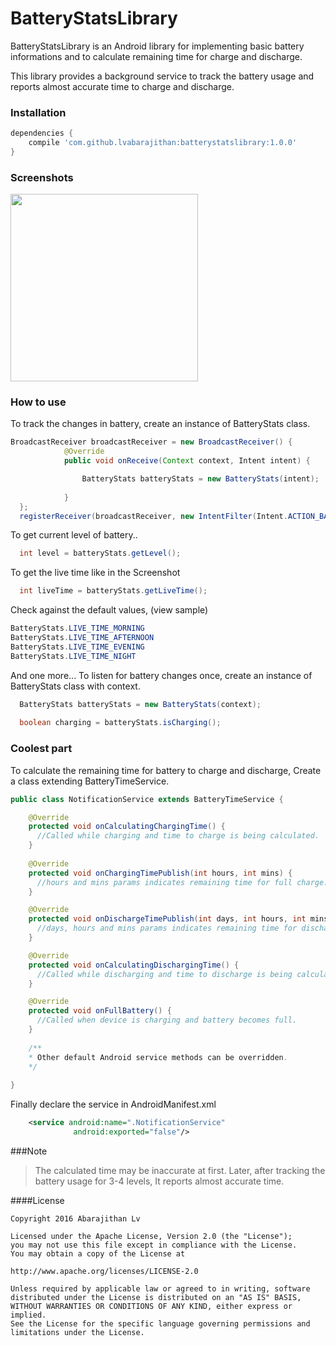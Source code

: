 # BatteryStatsLibrary
BatteryStatsLibrary is an Android library for implementing basic battery informations and to calculate remaining time for charge and discharge.

This library provides a background service to track the battery usage and reports almost accurate time to charge and discharge.

### Installation

```gradle
dependencies {
    compile 'com.github.lvabarajithan:batterystatslibrary:1.0.0'
}
```

### Screenshots
<img src="https://github.com/lvabarajithan/BatteryStatsLibrary/blob/master/sample.png" width="300">

### How to use

To track the changes in battery, create an instance of BatteryStats class.
```java
BroadcastReceiver broadcastReceiver = new BroadcastReceiver() {
            @Override
            public void onReceive(Context context, Intent intent) {

                BatteryStats batteryStats = new BatteryStats(intent);
                
            }
  };
  registerReceiver(broadcastReceiver, new IntentFilter(Intent.ACTION_BATTERY_CHANGED));
```
To get current level of battery..
```java
  int level = batteryStats.getLevel();
```

To get the live time like in the Screenshot
```java
  int liveTime = batteryStats.getLiveTime();
```
Check against the default values, (view sample)
```java
BatteryStats.LIVE_TIME_MORNING
BatteryStats.LIVE_TIME_AFTERNOON
BatteryStats.LIVE_TIME_EVENING
BatteryStats.LIVE_TIME_NIGHT
```
And one more...
To listen for battery changes once, create an instance of BatteryStats class with context.

```java
  BatteryStats batteryStats = new BatteryStats(context);
  
  boolean charging = batteryStats.isCharging();
```

### Coolest part
To calculate the remaining time for battery to charge and discharge, Create a class extending BatteryTimeService.
```java
public class NotificationService extends BatteryTimeService {

    @Override
    protected void onCalculatingChargingTime() {
      //Called while charging and time to charge is being calculated.
    }
    
    @Override
    protected void onChargingTimePublish(int hours, int mins) {
      //hours and mins params indicates remaining time for full charge.
    }

    @Override
    protected void onDischargeTimePublish(int days, int hours, int mins) {
      //days, hours and mins params indicates remaining time for discharge.
    }

    @Override
    protected void onCalculatingDischargingTime() {
      //Called while discharging and time to discharge is being calculated.
    }

    @Override
    protected void onFullBattery() {
      //Called when device is charging and battery becomes full.
    }
    
    /**
    * Other default Android service methods can be overridden.
    */
    
}
```
Finally declare the service in AndroidManifest.xml
```xml
    <service android:name=".NotificationService" 
              android:exported="false"/>
```

###Note
>The calculated time may be inaccurate at first. 
>Later, after tracking the battery usage for 3-4 levels,
>It reports almost accurate time.

####License

    Copyright 2016 Abarajithan Lv

    Licensed under the Apache License, Version 2.0 (the "License");
    you may not use this file except in compliance with the License.
    You may obtain a copy of the License at

    http://www.apache.org/licenses/LICENSE-2.0

    Unless required by applicable law or agreed to in writing, software
    distributed under the License is distributed on an "AS IS" BASIS,
    WITHOUT WARRANTIES OR CONDITIONS OF ANY KIND, either express or implied.
    See the License for the specific language governing permissions and
    limitations under the License.
